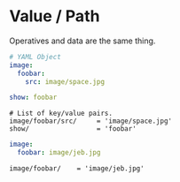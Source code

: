 # Value / Path
<p class='description'>Operatives and data are the same thing.</p>

``` yaml
# YAML Object
image:
  foobar:
    src: image/space.jpg

show: foobar
```

```
# List of key/value pairs.
image/foobar/src/     = 'image/space.jpg'
show/                 = 'foobar'
```

``` yaml
image:
  foobar: image/jeb.jpg
```

```
image/foobar/    = 'image/jeb.jpg'
```
